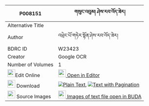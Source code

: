 |P008151|གསུང་འབུམ། ཤེས་རབ་འོད་ཟེར། 
| --- | --- 
|Alternative Title |
|Author| འཕྲེང་པོ་གཏེར་སྟོན་ཤེས་རབ་འོད་ཟེར།
|BDRC ID | W23423
|Creator | Google OCR
|Number of Volumes| 1
|<img width="25" src="https://img.icons8.com/color/25/000000/edit-property.png">Edit Online| [<img width="25" src="https://avatars.githubusercontent.com/u/45091458?s=200&v=4"> Open in Editor](http://editor.openpecha.org/P008151)
|<img width="25" src="https://img.icons8.com/fluent/48/000000/download-2.png"/>  Download | [![](https://img.icons8.com/color/20/000000/txt.png)Plain Text](https://github.com/Openpecha/P008151/releases/download/v1/sungbum_sherab_ozer_plain_P008151.zip), [![](https://img.icons8.com/color/20/000000/txt.png)Text with Pagination](https://github.com/Openpecha/P008151/releases/download/v1/sungbum_sherab_ozer_pages_P008151.zip)
|<img width="25" src="https://img.icons8.com/plasticine/100/000000/pictures-folder.png"/>  Source Images | [<img width="25" src="https://library.bdrc.io/icons/BUDA-small.svg"> Images of text file open in BUDA](https://library.bdrc.io/show/bdr:W23423)
